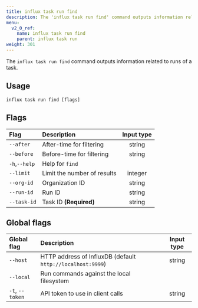 ```yaml
---
title: influx task run find
description: The 'influx task run find' command outputs information related to runs of a task.
menu:
  v2_0_ref:
    name: influx task run find
    parent: influx task run
weight: 301
---
```


The `influx task run find` command outputs information related to runs of a task.

## Usage
```
influx task run find [flags]
```

## Flags
| Flag          | Description                 | Input type  |
|:----          |:-----------                 |:----------: |
| `--after`     | After-time for filtering    | string      |
| `--before`    | Before-time for filtering   | string      |
| `-h`,`--help` | Help for `find`             |             |
| `--limit`     | Limit the number of results | integer     |
| `--org-id`    | Organization ID             | string      |
| `--run-id`    | Run ID                      | string      |
| `--task-id`   | Task ID **(Required)**      | string      |

## Global flags
| Global flag     | Description                                                | Input type |
|:-----------     |:-----------                                                |:----------:|
| `--host`        | HTTP address of InfluxDB (default `http://localhost:9999`) | string     |
| `--local`       | Run commands against the local filesystem                  |            |
| `-t`, `--token` | API token to use in client calls                           | string     |
